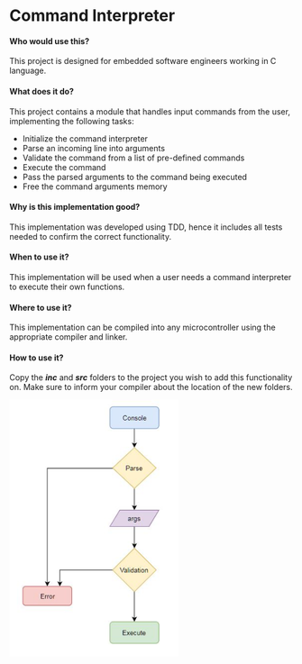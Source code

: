 # Command Interpreter

#### Who would use this?
This project is designed for embedded software engineers working in C language.

#### What does it do?
This project contains a module that handles input commands from the user, implementing the following tasks:

-	Initialize the command interpreter
-	Parse an incoming line into arguments
-	Validate the command from a list of pre-defined commands
-	Execute the command 
-	Pass the parsed arguments to the command being executed
-	Free the command arguments memory

#### Why is this implementation good?
This implementation was developed using TDD, hence it includes all tests needed to confirm the correct functionality.

#### When to use it?
This implementation will be used when a user needs a command interpreter to execute their own functions.

#### Where to use it?
This implementation can be compiled into any microcontroller using the appropriate compiler and linker.

#### How to use it?
Copy the _**inc**_ and _**src**_ folders to the project you wish to add this functionality on. Make sure to inform your compiler about the location of the new folders.

<img src="images/Command_Interpreter_Block_Diagram.JPG" width = "300">
